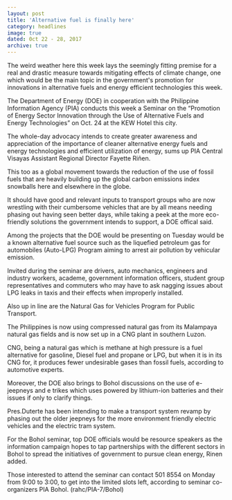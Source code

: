 ```yaml
---
layout: post
title: 'Alternative fuel is finally here'
category: headlines
image: true
dated: 0ct 22 - 28, 2017
archive: true
---
```


The weird weather here this week lays the seemingly fitting premise for a real and drastic measure towards mitigating effects of climate change, one which would be the main topic in the government's promotion for innovations in alternative fuels and energy efficient technologies this week.

The Department of Energy (DOE) in cooperation with the Philippine Information Agency (PIA) conducts this week a Seminar on the “Promotion of Energy Sector Innovation through the Use of Alternative Fuels and Energy Technologies” on Oct. 24 at the KEW Hotel this city.

The whole-day advocacy intends to create greater awareness and appreciation of the importance of cleaner alternative energy fuels and energy technologies and efficient utilization of energy, sums up PIA Central Visayas Assistant Regional Director Fayette Riñen.

This too as a global movement towards the reduction of the use of fossil fuels that are heavily building up the global carbon emissions index snowballs here and elsewhere in the globe.

It should have good and relevant inputs to transport groups who are now wrestling with their cumbersome vehicles that are by all means needing phasing out having seen better days, while taking a peek at the more eco-friendly solutions the government intends to support, a DOE offical said.

Among the projects that the DOE would be presenting on Tuesday would be a known alternative fuel source such as the liquefied petroleum gas for automobiles (Auto-LPG) Program aiming to arrest air pollution by vehicular emission.

Invited during the seminar are drivers, auto mechanics, engineers and industry workers, academe, government information officers, student group representatives and commuters who may have to ask nagging issues about LPG leaks in taxis and their effects when improperly installed.

Also up in line are the Natural Gas for Vehicles Program for Public Transport.

The Philippines is now using compressed natural gas from its Malampaya natural gas fields and is now set up in a CNG plant in southern Luzon.

CNG, being a natural gas which is methane at high pressure is a fuel alternative for gasoline, Diesel fuel and propane or LPG, but when it is in its CNG for, it produces fewer undesirable gases than fossil fuels, according to automotive experts.

Moreover, the DOE also brings to Bohol discussions on the use of e-jeepneys and e trikes which uses powered by lithium-ion batteries and their issues if only to clarify things.

Pres.Duterte has been intending to make a transport system revamp by phasing out the older jeepneys for the more environment friendly electric vehicles and the electric tram system.

For the Bohol seminar, top DOE officials would be resource speakers as the information campaign hopes to tap partnerships with the different sectors in Bohol to spread the initiatives of government to pursue clean energy, Rinen added.

Those interested to attend the seminar can contact 501 8554 on Monday from 9:00 to 3:00, to get into the limited slots left, according to seminar co-organizers PIA Bohol. (rahc/PIA-7/Bohol)
